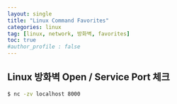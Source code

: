 ```yaml
---
layout: single
title: "Linux Command Favorites"
categories: linux
tag: [linux, network, 방화벽, favorites]
toc: true
#author_profile : false
---
```




## Linux 방화벽 Open / Service Port 체크

```bash
$ nc -zv localhost 8000
```


